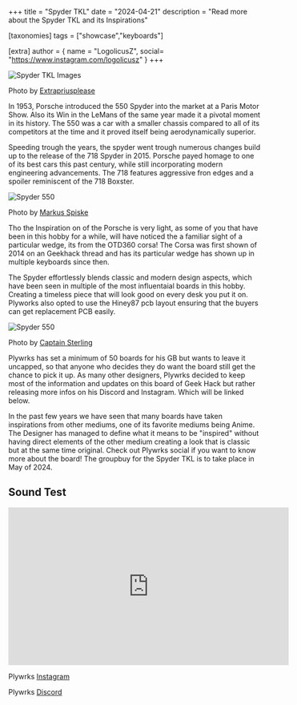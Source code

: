 +++
title = "Spyder TKL"
date = "2024-04-21"
description = "Read more about the Spyder TKL and its Inspirations"

[taxonomies]
tags = ["showcase","keyboards"]

[extra]
author = { name = "LogolicusZ", social= "https://www.instagram.com/logolicusz" }
+++
 
<img src="/imgs/Spyder-article/Spyder5.jpeg" alt="Spyder TKL Images" title="Image by extra Prius" class="TitleImage">

Photo by [Extrapriusplease](https://www.instagram.com/extrapriusplease.kb/)

In 1953, Porsche introduced the 550 Spyder into the market at a Paris Motor Show. Also its Win in the LeMans of the same year made it a pivotal moment in its history. The 550 was a car with a smaller chassis compared to all of its competitors at the time and it proved itself being aerodynamically superior.
  
Speeding trough the years, the spyder went trough numerous changes build up to the release of the 718 Spyder in 2015. Porsche payed homage to one of its best cars this past century, while still incorporating modern engineering advancements. The 718 features aggressive fron edges and a spoiler reminiscent of the 718 Boxster.
  
<img src="/imgs/Spyder-article/car1.jpg" alt="Spyder 550" title="Image by extra Prius" class="carImage">
  
Photo by [Markus Spiske](https://unsplash.com/photos/a-close-up-of-a-car-parked-in-a-field-UhTNl-xLOCU)  

Tho the Inspiration on of the Porsche is very light, as some of you that have been in this hobby for a while, will have noticed the a familiar sight of a particular wedge, its from the OTD360 corsa! The Corsa was first shown of 2014 on an Geekhack thread and has its particular wedge has shown up in multiple keyboards since then.
  
The Spyder effortlessly blends classic and modern design aspects, which have been seen in multiple of the most influentaial boards in this hobby. Creating a timeless piece that will look good on every desk you put it on. Plyworks also opted to use the Hiney87 pcb layout ensuring that the buyers can get replacement PCB easily.  

<img src="/imgs/Spyder-article/Spyder6.jpg" alt="Spyder 550" title="Image by Captainsterling" class="TitleImage">
   
Photo by [Captain Sterling](https://www.instagram.com/p/C4Dlw5-OCrH/?hl=en&img_index=1)
    
Plywrks has set a minimum of 50 boards for his GB but wants to leave it uncapped, so that anyone who decides they do want the board still get the chance to pick it up. As many other designers, Plywrks decided to keep most of the information and updates on this board of Geek Hack but rather releasing more infos on his Discord and Instagram. Which will be linked below.
    
In the past few years we have seen that many boards have taken inspirations from other mediums, one of its favorite mediums being Anime. The Designer has managed to define what it means to be "inspired" without having direct elements of the other medium creating a look that is classic but at the same time original.
Check out Plywrks social if you want to know more about the board! The groupbuy for the Spyder TKL is to take place in May of 2024.

## Sound Test

<iframe width="560" height="315" src="https://www.youtube.com/embed/cQe-mQUS7KI?si=hxLRQGXMZsIjuqr7" title="YouTube video player" frameborder="0" allow="accelerometer; autoplay; clipboard-write; encrypted-media; gyroscope; picture-in-picture; web-share" referrerpolicy="strict-origin-when-cross-origin" allowfullscreen></iframe>
  
Plywrks [Instagram](https://www.instagram.com/plywrks)
  
Plywrks [Discord](https://discord.com/invite/rwBM7tpchE)
